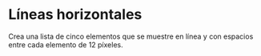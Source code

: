 # Líneas horizontales

Crea una lista de cinco elementos que se muestre en línea y con espacios entre cada elemento de 12 píxeles.
